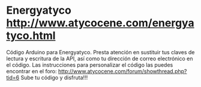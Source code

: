 # Energyatyco http://www.atycocene.com/energyatyco.html
Código Arduino para Energyatyco. Presta atención en sustituir tus claves de lectura y escritura de la API, así como tu dirección de correo electrónico en el código.
Las instrucciones para personalizar el código las puedes encontrar en el foro: http://www.atycocene.com/forum/showthread.php?tid=6
Sube tu código y disfruta!!!
